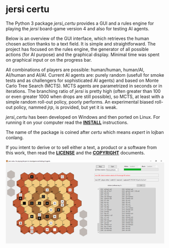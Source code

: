 # jersi certu

The Python 3 package *jersi_certu* provides a GUI and a rules engine for playing the *jersi* board-game version 4 and also for testing AI agents. 

Below is an overview of the GUI interface, which retrieves the human chosen action thanks to a text field. It is simple and straightforward. The project has focused on the rules engine, the generator of all possible actions (for AI purpose) and the graphical display. Minimal time was spent on graphical input or on the progress bar.

All combinations of players are possible: human/human, human/AI, AI/human and AI/AI. Current AI agents are: purely random (usefull for smoke tests and as challengers for sophisticated AI agents) and based on Monte Carlo Tree Search (MCTS). MCTS agents are parametrized in seconds or in iterations. The branching ratio of *jersi* is pretty high (often greater than 100 or even greater 1000 when drops are still possible), so MCTS, at least with a simple random roll-out policy, poorly performs. An experimental biased roll-out policy, nammed *jrp*, is provided, but yet it is weak.

*jersi_certu* has been developed on Windows and then ported on Linux. For running it on your computer read the [**INSTALL**](./docs/INSTALL.md) instructions.

The name of the package is coined after *certu* which means *expert* in lojban conlang.

If you intent to derive or to sell either a text, a product or a software from this work, then read the [**LICENSE**](./docs/LICENSE.txt) and the  [**COPYRIGHT**](./docs/COPYRIGHT.md)  documents.

![](./docs/jersi-scene.png)
